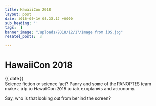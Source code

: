 ```yaml
---
title: HawaiiCon 2018
layout: post
date: 2018-09-16 08:35:11 +0000
sub_heading: ''
tags: []
banner_image: "/uploads/2018/12/17/Image from iOS.jpg"
related_posts: []

---
```

# HawaiiCon 2018

{{ date }}  
Science fiction or science fact? Panny and some of the PANOPTES team make a trip to HawaiiCon 2018 to talk exoplanets and astronomy.

Say, who is that looking out from behind the screen?